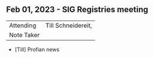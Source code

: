 ## Feb 01, 2023 - SIG Registries meeting

|          |      | 
| -------- | -------- |
| Attending  | Till Schneidereit, 
| Note Taker | 

* [Till] Profian news
